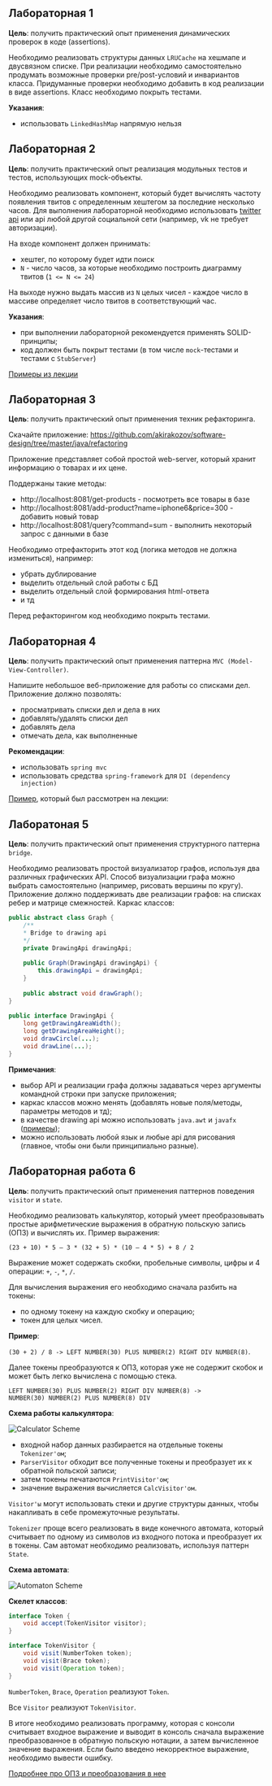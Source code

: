 ## Лабораторная 1

**Цель**: получить практический опыт применения динамических проверок в коде (assertions).

Необходимо реализовать структуры данных ```LRUCache``` на хешмапе и двусвязном списке. При
реализации необходимо самостоятельно продумать возможные проверки pre/post-условий и
инвариантов класса. Придуманные проверки необходимо добавить в код реализации в виде
assertions. Класс необходимо покрыть тестами.

**Указания**:
* использовать ```LinkedHashMap``` напрямую нельзя

## Лабораторная 2

**Цель**: получить практический опыт реализация модульных тестов и тестов, использующих
mock-объекты.

Необходимо реализовать компонент, который будет вычислять частоту появления твитов с
определенным хештегом за последние несколько часов. Для выполнения лабораторной
необходимо использовать [twitter api](https://dev.twitter.com/rest/public/search) или api любой
другой социальной сети (например, vk не требует авторизации).

На входе компонент должен принимать:
* хештег, по которому будет идти поиск
* ```N``` - число часов, за которые необходимо построить диаграмму твитов (```1 <= N <= 24```)

На выходе нужно выдать массив из ```N``` целых чисел - каждое число в массиве определяет число
твитов в соответствующий час.

**Указания**:
* при выполнении лабораторной рекомендуется применять SOLID-принципы;
* код должен быть покрыт тестами (в том числе ```mock```-тестами и тестами с ```StubServer```)

[Примеры из лекции](https://github.com/akirakozov/example-apps/tree/master/java/mock-example)

## Лабораторная 3

**Цель**: получить практический опыт применения техник рефакторинга.

Скачайте приложение: https://github.com/akirakozov/software-design/tree/master/java/refactoring

Приложение представляет собой простой web-server, который хранит информацию о товарах и их цене. 

Поддержаны такие методы:
* http://localhost:8081/get-products - посмотреть все товары в базе
* http://localhost:8081/add-product?name=iphone6&price=300 - добавить новый товар
* http://localhost:8081/query?command=sum - выполнить некоторый запрос с данными в базе

Необходимо отрефакторить этот код (логика методов не должна измениться), например:
* убрать дублирование
* выделить отдельный слой работы с БД
* выделить отдельный слой формирования html-ответа
* и тд

Перед рефакторингом код необходимо покрыть тестами.

## Лабораторная 4

**Цель**: получить практический опыт применения паттерна ```MVC (Model-View-Controller)```.

Напишите небольшое веб-приложение для работы со списками дел. Приложение должно позволять:
* просматривать списки дел и дела в них
* добавлять/удалять списки дел
* добавлять дела
* отмечать дела, как выполненные

**Рекомендации**:
* использовать ```spring mvc```
* использовать средства ```spring-framework``` для ```DI (dependency injection)```

[Пример](https://github.com/akirakozov/software-design/tree/master/java/mvc), который был рассмотрен на лекции:

## Лаборатоная 5

**Цель**: получить практический опыт применения структурного паттерна ```bridge```.

Необходимо реализовать простой визуализатор графов, используя два различных графических API. Способ визуализации графа можно выбрать самостоятельно (например, рисовать вершины по кругу). Приложение должно поддерживать две реализации графов: на списках ребер и матрице смежностей. Каркас классов:

``` java
public abstract class Graph {
    /**
    * Bridge to drawing api
    */
    private DrawingApi drawingApi;
    
    public Graph(DrawingApi drawingApi) {
        this.drawingApi = drawingApi;
    }
    
    public abstract void drawGraph();
}
    
public interface DrawingApi {
    long getDrawingAreaWidth();
    long getDrawingAreaHeight();
    void drawCircle(...);
    void drawLine(...);
}
```
**Примечания**:
* выбор API и реализации графа должны задаваться через аргументы командной строки при запуске приложения;
* каркас классов можно менять (добавлять новые поля/методы, параметры методов и тд);
* в качестве drawing api можно использовать ```java.awt``` и ```javafx``` ([примеры](https://github.com/akirakozov/software-design/tree/master/java/graphics/));
* можно использовать любой язык и любые api для рисования (главное, чтобы они были принципиально разные).

## Лабораторная работа 6

**Цель**: получить практический опыт применения паттернов поведения ```visitor``` и ```state```.

Необходимо реализовать калькулятор, который умеет преобразовывать простые арифметические выражения в обратную польскую запись (ОПЗ) и вычислять их. Пример выражения:

```(23 + 10) * 5 – 3 * (32 + 5) * (10 – 4 * 5) + 8 / 2```

Выражение может содержать скобки, пробельные символы, цифры и 4 операции: ```+```, ```-```, ```*```, ```/```.

Для вычисления выражения его необходимо сначала разбить на токены:
* по одному токену на каждую скобку и операцию;
* токен для целых чисел.

**Пример**:

```(30 + 2) / 8 -> LEFT NUMBER(30) PLUS NUMBER(2) RIGHT DIV NUMBER(8)```.

Далее токены преобразуются к ОПЗ, которая уже не содержит скобок и может быть легко вычислена с помощью стека.

```
LEFT NUMBER(30) PLUS NUMBER(2) RIGHT DIV NUMBER(8) ->
NUMBER(30) NUMBER(2) PLUS NUMBER(8) DIV
```

**Схема работы калькулятора**:

![Calculator Scheme](/resourses/calculator_scheme.png)

* входной набор данных разбирается на отдельные токены ```Tokenizer'ом```;
* ```ParserVisitor``` обходит все полученные токены и преобразует их к обратной польской
записи;
* затем токены печатаются ```PrintVisitor'ом```;
* значение выражения вычисляется ```СalcVisitor'ом```.

```Visitor'ы``` могут использовать стеки и другие структуры данных, чтобы накапливать в себе промежуточные результаты.

```Tokenizer``` проще всего реализовать в виде конечного автомата, который считывает по одному из символов из входного потока и преобразует их в токены. Сам автомат необходимо реализовать, используя паттерн ```State```. 

**Схема автомата**:

![Automaton Scheme](/resourses/automaton_scheme.png)

**Скелет классов**:

``` java
interface Token {
    void accept(TokenVisitor visitor);
}

interface TokenVisitor {
    void visit(NumberToken token);
    void visit(Brace token);
    void visit(Operation token);
}
```

```NumberToken```, ```Brace```, ```Operation``` реализуют ```Token```.

Все ```Visitor``` реализуют ```TokenVisitor```.

В итоге необходимо реализовать программу, которая с консоли считывает входное выражение и выводит в консоль сначала выражение преобразованное в обратную польскую нотации, а затем вычисленное значение выражения. Если было введено некорректное выражение, необходимо вывести ошибку.

[Подробнее про ОПЗ и преобразования в нее](https://ru.wikipedia.org/wiki/Обратная_польская_запись)